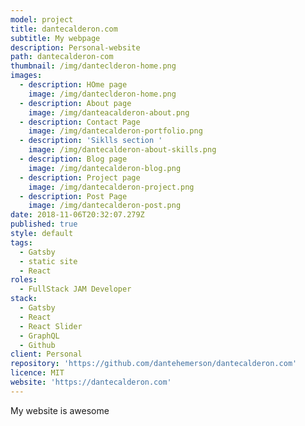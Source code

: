 ```yaml
---
model: project
title: dantecalderon.com
subtitle: My webpage
description: Personal-website
path: dantecalderon-com
thumbnail: /img/danteclderon-home.png
images:
  - description: HOme page
    image: /img/danteclderon-home.png
  - description: About page
    image: /img/danteacalderon-about.png
  - description: Contact Page
    image: /img/dantecalderon-portfolio.png
  - description: 'Siklls section '
    image: /img/dantecalderon-about-skills.png
  - description: Blog page
    image: /img/dantecalderon-blog.png
  - description: Project page
    image: /img/dantecalderon-project.png
  - description: Post Page
    image: /img/dantecalderon-post.png
date: 2018-11-06T20:32:07.279Z
published: true
style: default
tags:
  - Gatsby
  - static site
  - React
roles:
  - FullStack JAM Developer
stack:
  - Gatsby
  - React
  - React Slider
  - GraphQL
  - Github
client: Personal
repository: 'https://github.com/dantehemerson/dantecalderon.com'
licence: MIT
website: 'https://dantecalderon.com'
---
```

My website is awesome

